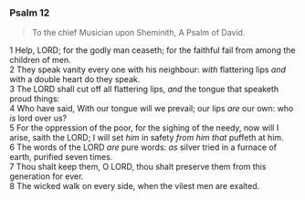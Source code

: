 ### Psalm 12

> To the chief Musician upon Sheminith, A Psalm of David.

1 Help, LORD; for the godly man ceaseth; for the faithful fail from among the children of men.  
2 They speak vanity every one with his neighbour: *with* flattering lips *and* with a double heart do they speak.  
3 The LORD shall cut off all flattering lips, *and* the tongue that speaketh proud things:  
4 Who have said, With our tongue will we prevail; our lips *are* our own: who *is* lord over us?  
5 For the oppression of the poor, for the sighing of the needy, now will I arise, saith the LORD; I will set *him* in safety *from him that* puffeth at him.  
6 The words of the LORD *are* pure words: *as* silver tried in a furnace of earth, purified seven times.  
7 Thou shalt keep them, O LORD, thou shalt preserve them from this generation for ever.  
8 The wicked walk on every side, when the vilest men are exalted.  
